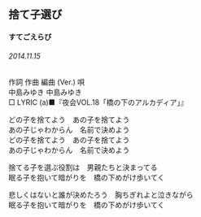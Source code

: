 ## 捨て子選び
#### すてごえらび
###### 2014.11.15


作詞  作曲  編曲 (Ver.)   唄  
中島みゆき   中島みゆき          
□ LYRIC (a)■『夜会VOL.18「橋の下のアルカディア」』  

どの子を捨てよう　あの子を捨てよう  
あの子じゃわからん　名前で決めよう  
どの子を捨てよう　あの子を捨てよう  
あの子じゃわからん　名前で決めよう  
  
捨てる子を選ぶ役割は　男親たちと決まってる  
眠る子を抱いて暗がりを　橋の下めがけ歩いてく  
  
悲しくはないと誰が決めたろう　胸ちぎれよと泣きながら  
眠る子を抱いて暗がりを　橋の下めがけ歩いてく  